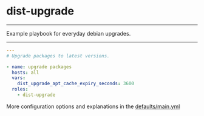 # dist-upgrade

---

Example playbook for everyday debian upgrades.

---

```yml
---
# Upgrade packages to latest versions.

- name: upgrade packages
  hosts: all
  vars:
    dist_upgrade_apt_cache_expiry_seconds: 3600
  roles:
    - dist-upgrade
```

More configuration options and explanations in the [defaults/main.yml](/dist-upgrade/defaults/main.yml)
